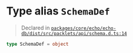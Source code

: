 # Type alias `SchemaDef`
> Declared in [`packages/core/echo/echo-db/dist/src/packlets/api/schema.d.ts:14`]()




```ts
type SchemaDef = object
```
